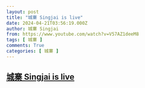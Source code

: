 ```yaml
---
layout: post
title: "城寨 Singjai is live"
date: 2024-04-21T03:56:19.000Z
author: 城寨 Singjai
from: https://www.youtube.com/watch?v=V57AZ1deeM8
tags: [ 城寨 ]
comments: True
categories: [ 城寨 ]
---
```

<!--1713671779000-->
[城寨 Singjai is live](https://www.youtube.com/watch?v=V57AZ1deeM8)
------

<div>

</div>
